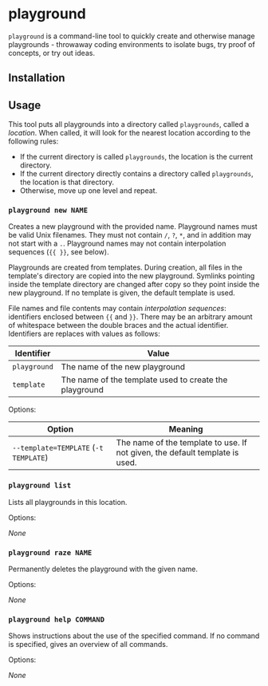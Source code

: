 # playground

`playground` is a command-line tool to quickly create and otherwise manage playgrounds - throwaway coding environments to isolate bugs, try proof of concepts, or try out ideas.

## Installation

## Usage

This tool puts all playgrounds into a directory called `playgrounds`, called a _location_. When called, it will look for the nearest location according to the following rules:

- If the current directory is called `playgrounds`, the location is the current directory.
- If the current directory directly contains a directory called `playgrounds`, the location is that directory.
- Otherwise, move up one level and repeat.


### `playground new NAME`

Creates a new playground with the provided name. Playground names must be valid Unix filenames. They must not contain `/`, `?`, `*`, and in addition may not start with a `.`. Playground names may not contain interpolation sequences (`{{ }}`, see below).

Playgrounds are created from templates. During creation, all files in the template's directory are copied into the new playground. Symlinks pointing inside the template directory are changed after copy so they point inside the new playground. If no template is given, the default template is used.

File names and file contents may contain _interpolation sequences_: identifiers enclosed between `{{` and `}}`. There may be an arbitrary amount of whitespace between the double braces and the actual identifier. Identifiers are replaces with values as follows:

Identifier | Value
-|-
`playground` | The name of the new playground
`template` | The name of the template used to create the playground

Options:

Option | Meaning
-|-
`--template=TEMPLATE` (`-t TEMPLATE`) | The name of the template to use. If not given, the default template is used.

### `playground list`

Lists all playgrounds in this location.

Options:

_None_

### `playground raze NAME`

Permanently deletes the playground with the given name.

Options:

_None_

### `playground help COMMAND`

Shows instructions about the use of the specified command. If no command is specified, gives an overview of all commands.

Options: 

_None_